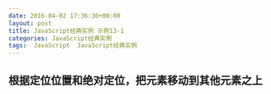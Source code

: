 ```yaml
---
date: 2016-04-02 17:36:30+00:00
layout: post
title: JavaScript经典实例 示例13-1
categories: JavaScript经典实例
tags:  JavaScript  JavaScript经典实例
---
```


根据定位位置和绝对定位，把元素移动到其他元素之上
----------------

<html>
    <head>
        <title>Locating Elements</title>
        <meta charset="utf-8" />
        <style type="text/css">
            div#a
            {
                width: 500px;
            }
            
            div
            {
                border: 1px solid #000;
                padding: 10px;
            }
            
            #cursor
            {
                position: absolute;
                background-color: #ff0;
                width: 20px;
                height: 20px;
                left: 500px;
                top: 300px
            }
            
        </style>
        <script type="text/javascript">
            function positionObject(obj) {
                var rect = obj.getBoundingClientRect();
                
                return [rect.left, rect.top];
            }
            
            window.onload = function() {
                var tst = document.documentElement.getBoundingClientRect(),
                    cont = 'A',
                    cursor = document.getElementById('cursor');
                
                alert(tst.top);
                while (cont) {
                    cont = prompt('Where do you want to move the cursor block?', 'A');
                    if (cont) {
                        cont = cont.toLowerCase();
                        if (cont == 'a' || cont == 'b' || cont == 'c') {
                            var elem = document.getElementById(cont),
                                pos = positionObject(elem);
                            
                            cursor.setAttribute('style', 'top: ' + pos[1] + 'px; left: ' + pos[0] + 'px');
                        }
                        
                    }
                    
                }
                
            }
            
        </script>
    </head>
    <body>
        <div id="a">
            <p>A</p>
            <div id="b">
                <p>B</p>
                <div id="c">
                    <p>C</p>
                </div>
            </div>
        </div>
        <div id="cursor"></div>
    </body>
</html>

源码如下：

``` javascript
<!DOCTYPE html>
<html>
    <head>
        <title>Locating Elements</title>
        <meta charset="utf-8" />
        <style type="text/css">
            div#a
            {
                width: 500px;
            }
            
            div
            {
                border: 1px solid #000;
                padding: 10px;
            }
            
            #cursor
            {
                position: absolute;
                background-color: #ff0;
                width: 20px;
                height: 20px;
                left: 500px;
                top: 300px
            }
            
        </style>
        <script type="text/javascript">
            function positionObject(obj) {
                var rect = obj.getBoundingClientRect();
                
                return [rect.left, rect.top];
            }
            
            window.onload = function() {
                var tst = document.documentElement.getBoundingClientRect(),
                    cont = 'A',
                    cursor = document.getElementById('cursor');
                
                alert(tst.top);
                while (cont) {
                    cont = prompt('Where do you want to move the cursor block?', 'A');
                    if (cont) {
                        cont = cont.toLowerCase();
                        if (cont == 'a' || cont == 'b' || cont == 'c') {
                            var elem = document.getElementById(cont),
                                pos = positionObject(elem);
                            
                            cursor.setAttribute('style', 'top: ' + pos[1] + 'px; left: ' + pos[0] + 'px');
                        }
                        
                    }
                    
                }
                
            }
            
        </script>
    </head>
    <body>
        <div id="a">
            <p>A</p>
            <div id="b">
                <p>B</p>
                <div id="c">
                    <p>C</p>
                </div>
            </div>
        </div>
        <div id="cursor"></div>
    </body>
</html>
``` 
